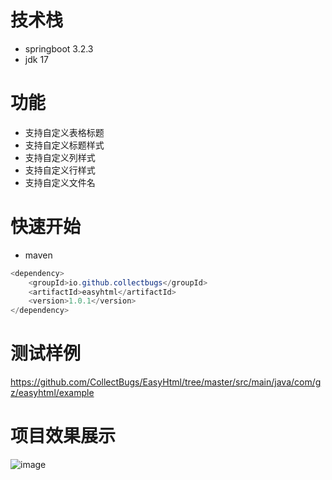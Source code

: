 # 技术栈
* springboot 3.2.3
* jdk 17
# 功能
* 支持自定义表格标题
* 支持自定义标题样式
* 支持自定义列样式
* 支持自定义行样式
* 支持自定义文件名
# 快速开始
* maven
```java
<dependency>
    <groupId>io.github.collectbugs</groupId>
    <artifactId>easyhtml</artifactId>
    <version>1.0.1</version>
</dependency>
```
# 测试样例
https://github.com/CollectBugs/EasyHtml/tree/master/src/main/java/com/gz/easyhtml/example
# 项目效果展示
![image](https://github.com/CollectBugs/EasyHtml/assets/32507511/69c451f5-393a-432a-ac18-ba4612fda1a8)

